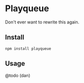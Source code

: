 # Playqueue

Don't ever want to rewrite this again.


## Install

    npm install playqueue


## Usage

@todo (dan)